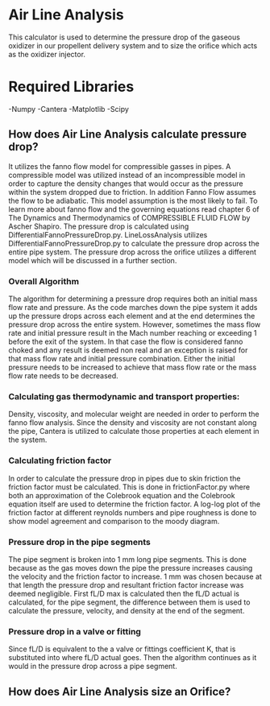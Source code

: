 # Air Line Analysis
This calculator is used to determine the pressure drop of the gaseous oxidizer in our propellent delivery system and to size the orifice which acts as the oxidizer injector. 

# Required Libraries
-Numpy
-Cantera
-Matplotlib
-Scipy

## How does Air Line Analysis calculate pressure drop?
It utilizes the fanno flow model for compressible gasses in pipes. A compressible model was utilized instead of an incompressible model in order to capture the density changes that would occur as the pressure within the system dropped due to friction. In addition Fanno Flow assumes the flow to be adiabatic. This model assumption is the most likely to fail. To learn more about fanno flow and the governing equations read chapter 6 of The Dynamics and Thermodynamics of COMPRESSIBLE FLUID FLOW by Ascher Shapiro. The pressure drop is calculated using DifferentialFannoPressureDrop.py. LineLossAnalysis utilizes DifferentialFannoPressureDrop.py to calculate the pressure drop across the entire pipe system. The pressure drop across the orifice utilizes a different model which will be discussed in a further section. 

### Overall Algorithm
The algorithm for determining a pressure drop requires both an initial mass flow rate and pressure. As the code marches down the pipe system it adds up the pressure drops across each element and at the end determines the pressure drop across the entire system. However, sometimes the mass flow rate and initial pressure result in the Mach number reaching or exceeding 1 before the exit of the system. In that case the flow is considered fanno choked and any result is deemed non real and an exception is raised for that mass flow rate and initial pressure combination. Either the initial pressure needs to be increased to achieve that mass flow rate or the mass flow rate needs to be decreased. 

### Calculating gas thermodynamic and transport properties:
Density, viscosity, and molecular weight are needed in order to perform the fanno flow analysis. Since the density and viscosity are not constant along the pipe, Cantera is utilized to calculate those properties at each element in the system. 

### Calculating friction factor
In order to calculate the pressure drop in pipes due to skin friction the friction factor must be calculated. This is done in frictionFactor.py where both an approximation of the Colebrook equation and the Colebrook equation itself are used to determine the friction factor. A log-log plot of the friction factor at different reynolds numbers and pipe roughness is done to show model agreement and comparison to the moody diagram.

### Pressure drop in the pipe segments
The pipe segment is broken into 1 mm long pipe segments. This is done because as the gas moves down the pipe the pressure increases causing the velocity and the friction factor to increase. 1 mm was chosen because at that length the pressure drop and resultant friction factor increase was deemed negligible. First fL/D max is calculated then the fL/D actual is calculated, for the pipe segment, the difference between them is used to calculate the pressure, velocity, and density at the end of the segment.

### Pressure drop in a valve or fitting
Since fL/D is equivalent to the a valve or fittings coefficient K, that is substituted into where fL/D actual goes. Then the algorithm continues as it would in the pressure drop across a pipe segment. 

## How does Air Line Analysis size an Orifice? 
